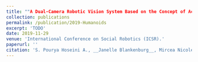 ```yaml
---
title: ""A Dual-Camera Robotic Vision System Based on the Concept of Active Perception"
collection: publications
permalink: /publication/2019-Humanoids
excerpt: 'TODO'
date: 2019-11-29
venue: 'International Conference on Social Robotics (ICSR).'
paperurl: ''
citation: 'S. Pourya Hoseini A., __Janelle Blankenburg__, Mircea Nicolescu, Monica Nicolescu, and David Feil-Seifer. "A Dual-Camera Robotic Vision System Based on the Concept of Active Perception." In International Symposium on Visual Computing (ISVC), Lake Tahoe, USA, Oct 2019.'
---
```

